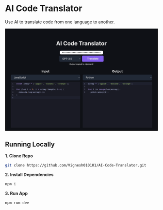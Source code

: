 # AI Code Translator

Use AI to translate code from one language to another.

![AI Code Translator](./public/screenshot.png)

## Running Locally

**1. Clone Repo**

```bash
git clone https://github.com/Vignesh010101/AI-Code-Translator.git
```

**2. Install Dependencies**

```bash
npm i
```

**3. Run App**

```bash
npm run dev
```
